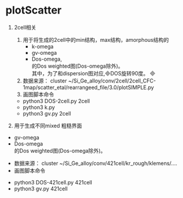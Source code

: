# plotScatter

1. 2cell相关   
	1. 用于将生成的2cell中的min结构，max结构，amorphous结构的      
		* k-omega
		* gv-omega
		* Dos-omega,  
	的Dos weighted图(Dos-omega除外)。    
	其中，为了和dispersion图对应,DOS旋转90度。   
	2. 数据来源： cluster ~/Si_Ge_alloy/conv/2cell/2cell_CFC-1map/scatter_etal/rearrangeed_file/3.0/plotSIMPLE.py
	3. 画图脚本命令   
	- python3 DOS-2cell.py 2cell
	- python3 k.py
	- python3 gv.py 2cell


2. 用于生成不同mixed 粗糙界面
- gv-omega
- Dos-omega   
的Dos weighted图(Dos-omega除外)。  
* 数据来源： cluster ~/Si_Ge_alloy/conv/421cell/kr_rough/klemens/....
* 画图脚本命令
- python3 DOS-421cell.py 421cell
- python3 gv.py 421cell 


